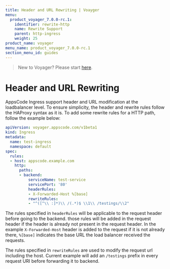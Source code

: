 ```yaml
---
title: Header and URL Rewriting | Voayger
menu:
  product_voyager_7.0.0-rc.1:
    identifier: rewrite-http
    name: Rewrite Support
    parent: http-ingress
    weight: 25
product_name: voyager
menu_name: product_voyager_7.0.0-rc.1
section_menu_id: guides
---
```


> New to Voyager? Please start [here](/products/voyager/7.0.0-rc.1/concepts/overview).

# Header and URL Rewriting

AppsCode Ingress support header and URL modification at the loadbalancer level. To ensure simplicity,
the header and rewrite rules follow the HAProxy syntax as it is. To add some rewrite rules for a HTTP path, follow the example below:

```yaml
apiVersion: voyager.appscode.com/v1beta1
kind: Ingress
metadata:
  name: test-ingress
  namespace: default
spec:
  rules:
  - host: appscode.example.com
    http:
      paths:
      - backend:
          serviceName: test-service
          servicePort: '80'
          headerRules:
          - X-Forwarded-Host %[base]
          rewriteRules:
          - "^([^\\ :]*)\\ /(.*)$ \\1\\ /testings/\\2"
```
The rules specified in `headerRules` will be applicable to the request header before going to the backend.
those rules will be added in the request header if the header is already not present in the request header.
In the example `X-Forwarded-Host` header is added to the request if it is not already there, `%[base]` indicates
the base URL the load balancer received the requests.

The rules specified in `rewriteRules` are used to modify the request url including the host. Current example
will add an `/testings` prefix in every request URI before forwarding it to backend.
